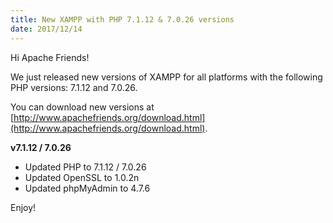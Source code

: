 ```yaml
---
title: New XAMPP with PHP 7.1.12 & 7.0.26 versions
date: 2017/12/14
---
```


Hi Apache Friends!

We just released new versions of XAMPP for all platforms with the following PHP versions: 7.1.12 and 7.0.26.

You can download new versions at [http://www.apachefriends.org/download.html](http://www.apachefriends.org/download.html).

**v7.1.12 / 7.0.26**

- Updated PHP to 7.1.12 / 7.0.26
- Updated OpenSSL to 1.0.2n
- Updated phpMyAdmin to 4.7.6

Enjoy!
